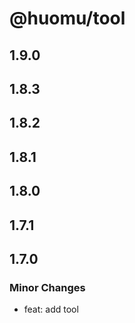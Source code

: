 # @huomu/tool

## 1.9.0

## 1.8.3

## 1.8.2

## 1.8.1

## 1.8.0

## 1.7.1

## 1.7.0

### Minor Changes

- feat: add tool
